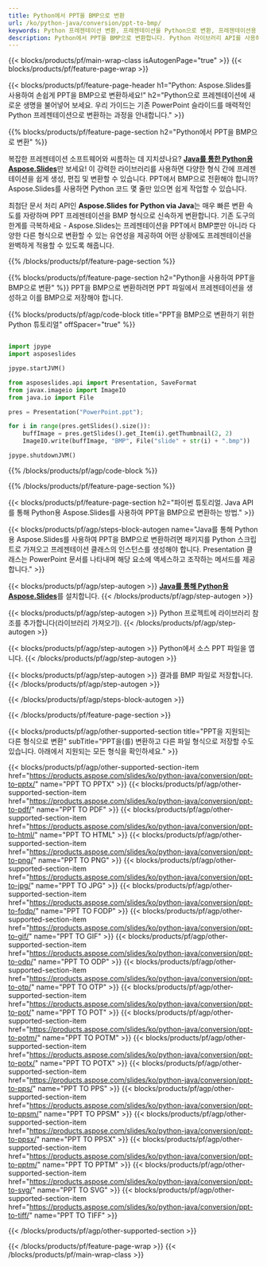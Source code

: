 ```yaml
---
title: Python에서 PPT을 BMP으로 변환
url: /ko/python-java/conversion/ppt-to-bmp/
keywords: Python 프레젠테이션 변환, 프레젠테이션을 Python으로 변환, 프레젠테이션용 Python, Aspose.Slides Python, PPT에서 BMP으로 변환, Python 프레젠테이션 라이브러리
description: Python에서 PPT을 BMP으로 변환합니다. Python 라이브러리 API를 사용하여 PPT 파일을 BMP으로 변환
---
```


{{< blocks/products/pf/main-wrap-class isAutogenPage="true" >}}
{{< blocks/products/pf/feature-page-wrap >}}

{{< blocks/products/pf/feature-page-header h1="Python: Aspose.Slides를 사용하여 손쉽게 PPT을 BMP으로 변환하세요!" h2="Python으로 프레젠테이션에 새로운 생명을 불어넣어 보세요. 우리 가이드는 기존 PowerPoint 슬라이드를 매력적인 Python 프레젠테이션으로 변환하는 과정을 안내합니다." >}}

{{% blocks/products/pf/feature-page-section h2="Python에서 PPT을 BMP으로 변환" %}}

복잡한 프레젠테이션 소프트웨어와 씨름하는 데 지치셨나요? [**Java를 통한 Python용 Aspose.Slides**](https://products.aspose.com/slides/ko/python-java/)만 보세요! 이 강력한 라이브러리를 사용하면 다양한 형식 간에 프레젠테이션을 쉽게 생성, 편집 및 변환할 수 있습니다. PPT에서 BMP으로 전환해야 합니까? Aspose.Slides를 사용하면 Python 코드 몇 줄만 있으면 쉽게 작업할 수 있습니다.

최첨단 문서 처리 API인 **Aspose.Slides for Python via Java**는 매우 빠른 변환 속도를 자랑하며 PPT 프레젠테이션을 BMP 형식으로 신속하게 변환합니다. 기존 도구의 한계를 극복하세요 - Aspose.Slides는 프레젠테이션을 PPT에서 BMP뿐만 아니라 다양한 다른 형식으로 변환할 수 있는 유연성을 제공하여 어떤 상황에도 프레젠테이션을 완벽하게 적용할 수 있도록 해줍니다.

{{% /blocks/products/pf/feature-page-section %}}

{{% blocks/products/pf/feature-page-section  h2="Python을 사용하여 PPT을 BMP으로 변환" %}}
PPT을 BMP으로 변환하려면 PPT 파일에서 프레젠테이션을 생성하고 이를 BMP으로 저장해야 합니다.

{{% blocks/products/pf/agp/code-block title="PPT을 BMP으로 변환하기 위한 Python 튜토리얼" offSpacer="true" %}}

```python

import jpype
import asposeslides

jpype.startJVM()

from asposeslides.api import Presentation, SaveFormat
from javax.imageio import ImageIO
from java.io import File

pres = Presentation("PowerPoint.ppt");

for i in range(pres.getSlides().size()):
    buffImage = pres.getSlides().get_Item(i).getThumbnail(2, 2)
    ImageIO.write(buffImage, "BMP", File("slide" + str(i) + ".bmp"))

jpype.shutdownJVM()
```


{{% /blocks/products/pf/agp/code-block %}}

{{% /blocks/products/pf/feature-page-section %}}

{{< blocks/products/pf/feature-page-section  h2="파이썬 튜토리얼. Java API를 통해 Python용 Aspose.Slides를 사용하여 PPT을 BMP으로 변환하는 방법." >}}

{{< blocks/products/pf/agp/steps-block-autogen name="Java를 통해 Python용 Aspose.Slides를 사용하여 PPT을 BMP으로 변환하려면 패키지를 Python 스크립트로 가져오고 프레젠테이션 클래스의 인스턴스를 생성해야 합니다. Presentation 클래스는 PowerPoint 문서를 나타내며 해당 요소에 액세스하고 조작하는 메서드를 제공합니다." >}}

{{< blocks/products/pf/agp/step-autogen >}}
[**Java를 통해 Python용 Aspose.Slides**](https://products.aspose.com/slides/ko/python-java/)를 설치합니다.
{{< /blocks/products/pf/agp/step-autogen >}}

{{< blocks/products/pf/agp/step-autogen >}}
Python 프로젝트에 라이브러리 참조를 추가합니다(라이브러리 가져오기).
{{< /blocks/products/pf/agp/step-autogen >}}

{{< blocks/products/pf/agp/step-autogen >}}
Python에서 소스 PPT 파일을 엽니다.
{{< /blocks/products/pf/agp/step-autogen >}}

{{< blocks/products/pf/agp/step-autogen >}}
결과를 BMP 파일로 저장합니다.
{{< /blocks/products/pf/agp/step-autogen >}}

{{< /blocks/products/pf/agp/steps-block-autogen >}}

{{< /blocks/products/pf/feature-page-section >}}

{{< blocks/products/pf/agp/other-supported-section title="PPT을 지원되는 다른 형식으로 변환" subTitle="PPT을(를) 변환하고 다른 파일 형식으로 저장할 수도 있습니다. 아래에서 지원되는 모든 형식을 확인하세요." >}}

{{< blocks/products/pf/agp/other-supported-section-item href="https://products.aspose.com/slides/ko/python-java/conversion/ppt-to-pptx/" name="PPT TO PPTX" >}}
{{< blocks/products/pf/agp/other-supported-section-item href="https://products.aspose.com/slides/ko/python-java/conversion/ppt-to-pdf/" name="PPT TO PDF" >}}
{{< blocks/products/pf/agp/other-supported-section-item href="https://products.aspose.com/slides/ko/python-java/conversion/ppt-to-html/" name="PPT TO HTML" >}}
{{< blocks/products/pf/agp/other-supported-section-item href="https://products.aspose.com/slides/ko/python-java/conversion/ppt-to-png/" name="PPT TO PNG" >}}
{{< blocks/products/pf/agp/other-supported-section-item href="https://products.aspose.com/slides/ko/python-java/conversion/ppt-to-jpg/" name="PPT TO JPG" >}}
{{< blocks/products/pf/agp/other-supported-section-item href="https://products.aspose.com/slides/ko/python-java/conversion/ppt-to-fodp/" name="PPT TO FODP" >}}
{{< blocks/products/pf/agp/other-supported-section-item href="https://products.aspose.com/slides/ko/python-java/conversion/ppt-to-gif/" name="PPT TO GIF" >}}
{{< blocks/products/pf/agp/other-supported-section-item href="https://products.aspose.com/slides/ko/python-java/conversion/ppt-to-odp/" name="PPT TO ODP" >}}
{{< blocks/products/pf/agp/other-supported-section-item href="https://products.aspose.com/slides/ko/python-java/conversion/ppt-to-otp/" name="PPT TO OTP" >}}
{{< blocks/products/pf/agp/other-supported-section-item href="https://products.aspose.com/slides/ko/python-java/conversion/ppt-to-pot/" name="PPT TO POT" >}}
{{< blocks/products/pf/agp/other-supported-section-item href="https://products.aspose.com/slides/ko/python-java/conversion/ppt-to-potm/" name="PPT TO POTM" >}}
{{< blocks/products/pf/agp/other-supported-section-item href="https://products.aspose.com/slides/ko/python-java/conversion/ppt-to-potx/" name="PPT TO POTX" >}}
{{< blocks/products/pf/agp/other-supported-section-item href="https://products.aspose.com/slides/ko/python-java/conversion/ppt-to-pps/" name="PPT TO PPS" >}}
{{< blocks/products/pf/agp/other-supported-section-item href="https://products.aspose.com/slides/ko/python-java/conversion/ppt-to-ppsm/" name="PPT TO PPSM" >}}
{{< blocks/products/pf/agp/other-supported-section-item href="https://products.aspose.com/slides/ko/python-java/conversion/ppt-to-ppsx/" name="PPT TO PPSX" >}}
{{< blocks/products/pf/agp/other-supported-section-item href="https://products.aspose.com/slides/ko/python-java/conversion/ppt-to-pptm/" name="PPT TO PPTM" >}}
{{< blocks/products/pf/agp/other-supported-section-item href="https://products.aspose.com/slides/ko/python-java/conversion/ppt-to-svg/" name="PPT TO SVG" >}}
{{< blocks/products/pf/agp/other-supported-section-item href="https://products.aspose.com/slides/ko/python-java/conversion/ppt-to-tiff/" name="PPT TO TIFF" >}}


{{< /blocks/products/pf/agp/other-supported-section >}}

{{< /blocks/products/pf/feature-page-wrap >}}
{{< /blocks/products/pf/main-wrap-class >}}